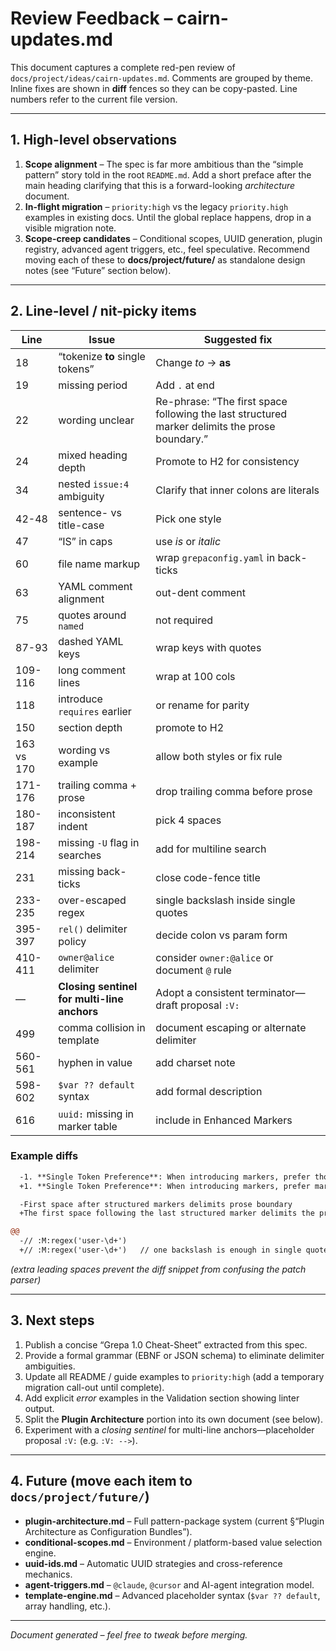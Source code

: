 # Review Feedback – cairn-updates.md

This document captures a complete red-pen review of `docs/project/ideas/cairn-updates.md`.  Comments are grouped by theme.  Inline fixes are shown in **diff** fences so they can be copy-pasted.  Line numbers refer to the current file version.

---

## 1. High-level observations

1. **Scope alignment** – The spec is far more ambitious than the “simple pattern” story told in the root `README.md`. Add a short preface after the main heading clarifying that this is a forward-looking *architecture* document.
2. **In-flight migration** – `priority:high` vs the legacy `priority.high` examples in existing docs. Until the global replace happens, drop in a visible migration note.
3. **Scope-creep candidates** – Conditional scopes, UUID generation, plugin registry, advanced agent triggers, etc., feel speculative. Recommend moving each of these to **docs/project/future/** as standalone design notes (see “Future” section below).

---

## 2. Line-level / nit-picky items

| Line | Issue | Suggested fix |
|------|-------|---------------|
| 18 | “tokenize **to** single tokens” | Change *to* → **as** |
| 19 | missing period | Add `.` at end |
| 22 | wording unclear | Re-phrase: “The first space following the last structured marker delimits the prose boundary.” |
| 24 | mixed heading depth | Promote to H2 for consistency |
| 34 | nested `issue:4` ambiguity | Clarify that inner colons are literals |
| 42-48 | sentence- vs title-case | Pick one style |
| 47 | “IS” in caps | use *is* or *italic* |
| 60 | file name markup | wrap `grepaconfig.yaml` in back-ticks |
| 63 | YAML comment alignment | out-dent comment |
| 75 | quotes around `named` | not required |
| 87-93 | dashed YAML keys | wrap keys with quotes |
| 109-116 | long comment lines | wrap at 100 cols |
| 118 | introduce `requires` earlier | or rename for parity |
| 150 | section depth | promote to H2 |
| 163 vs 170 | wording vs example | allow both styles or fix rule |
| 171-176 | trailing comma + prose | drop trailing comma before prose |
| 180-187 | inconsistent indent | pick 4 spaces |
| 198-214 | missing `-U` flag in searches | add for multiline search |
| 231 | missing back-ticks | close code-fence title |
| 233-235 | over-escaped regex | single backslash inside single quotes |
| 395-397 | `rel()` delimiter policy | decide colon vs param form |
| 410-411 | `owner@alice` delimiter | consider `owner:@alice` or document `@` rule |
| — | **Closing sentinel for multi-line anchors** | Adopt a consistent terminator—draft proposal `:V:` |
| 499 | comma collision in template | document escaping or alternate delimiter |
| 560-561 | hyphen in value | add charset note |
| 598-602 | `$var ?? default` syntax | add formal description |
| 616 | `uuid:` missing in marker table | include in Enhanced Markers |

### Example diffs

```diff
  -1. **Single Token Preference**: When introducing markers, prefer those that LLMs tokenize to single tokens
  +1. **Single Token Preference**: When introducing markers, prefer markers that LLMs tokenize **as** single tokens.

  -First space after structured markers delimits prose boundary
  +The first space following the last structured marker delimits the prose boundary.

@@
  -// :M:regex('user-\d+')
  +// :M:regex('user-\d+')   // one backslash is enough in single quotes
```

*(extra leading spaces prevent the diff snippet from confusing the patch parser)*

---

## 3. Next steps

1. Publish a concise “Grepa 1.0 Cheat-Sheet” extracted from this spec.
2. Provide a formal grammar (EBNF or JSON schema) to eliminate delimiter ambiguities.
3. Update all README / guide examples to `priority:high` (add a temporary migration call-out until complete).
4. Add explicit *error* examples in the Validation section showing linter output.
5. Split the **Plugin Architecture** portion into its own document (see below).
6. Experiment with a *closing sentinel* for multi-line anchors—placeholder proposal `:V:` (e.g. `:V: -->`).

---

## 4. Future (move each item to `docs/project/future/`)

- **plugin-architecture.md** – Full pattern-package system (current §“Plugin Architecture as Configuration Bundles”).
- **conditional-scopes.md** – Environment / platform-based value selection engine.
- **uuid-ids.md** – Automatic UUID strategies and cross-reference mechanics.
- **agent-triggers.md** – `@claude`, `@cursor` and AI-agent integration model.
- **template-engine.md** – Advanced placeholder syntax (`$var ?? default`, array handling, etc.).

---

*Document generated – feel free to tweak before merging.*
